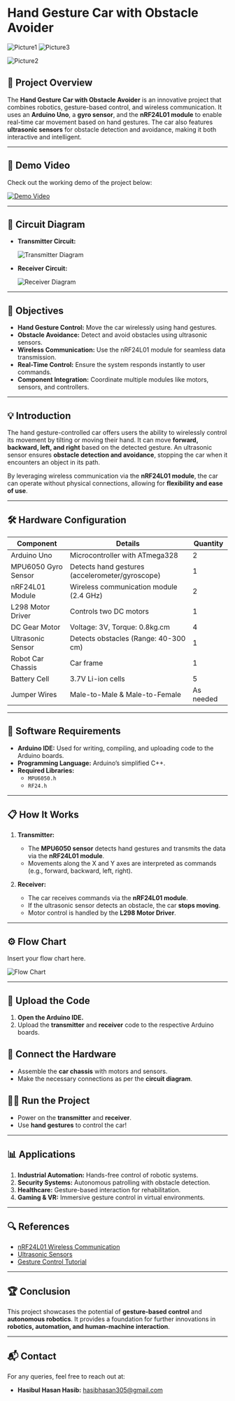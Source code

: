# Hand Gesture Car with Obstacle Avoider
![Picture1](https://github.com/user-attachments/assets/66d203b9-f8c4-431d-aa05-b28a32c6c1d5)
![Picture3](https://github.com/user-attachments/assets/8e50fba1-56d6-41b7-80d8-fd6928cd8b4c)

![Picture2](https://github.com/user-attachments/assets/7e8e4cee-7546-478b-93b0-6676e3f59781)

## 🚗 Project Overview
The **Hand Gesture Car with Obstacle Avoider** is an innovative project that combines robotics, gesture-based control, and wireless communication. It uses an **Arduino Uno**, a **gyro sensor**, and the **nRF24L01 module** to enable real-time car movement based on hand gestures. The car also features **ultrasonic sensors** for obstacle detection and avoidance, making it both interactive and intelligent.

---

## 🎥 Demo Video

Check out the working demo of the project below:

[![Demo Video](path/to/your/video_thumbnail.jpg)](https://youtube.com/link_to_video)

---

## 🔌 Circuit Diagram
- **Transmitter Circuit:**

  ![Transmitter Diagram](path/to/transmitter_diagram.png)

- **Receiver Circuit:**

  ![Receiver Diagram](path/to/receiver_diagram.png)

---

## 🎯 Objectives
- **Hand Gesture Control:** Move the car wirelessly using hand gestures.
- **Obstacle Avoidance:** Detect and avoid obstacles using ultrasonic sensors.
- **Wireless Communication:** Use the nRF24L01 module for seamless data transmission.
- **Real-Time Control:** Ensure the system responds instantly to user commands.
- **Component Integration:** Coordinate multiple modules like motors, sensors, and controllers.

---

## 💡 Introduction
The hand gesture-controlled car offers users the ability to wirelessly control its movement by tilting or moving their hand. It can move **forward, backward, left, and right** based on the detected gesture. An ultrasonic sensor ensures **obstacle detection and avoidance**, stopping the car when it encounters an object in its path.

By leveraging wireless communication via the **nRF24L01 module**, the car can operate without physical connections, allowing for **flexibility and ease of use**.

---

## 🛠️ Hardware Configuration
| **Component**             | **Details**                                      | **Quantity** |
|---------------------------|--------------------------------------------------|--------------|
| Arduino Uno               | Microcontroller with ATmega328                   | 2            |
| MPU6050 Gyro Sensor       | Detects hand gestures (accelerometer/gyroscope)  | 1            |
| nRF24L01 Module           | Wireless communication module (2.4 GHz)          | 2            |
| L298 Motor Driver         | Controls two DC motors                           | 1            |
| DC Gear Motor             | Voltage: 3V, Torque: 0.8kg.cm                    | 4            |
| Ultrasonic Sensor         | Detects obstacles (Range: 40-300 cm)             | 1            |
| Robot Car Chassis         | Car frame                                        | 1            |
| Battery Cell              | 3.7V Li-ion cells                                | 5            |
| Jumper Wires              | Male-to-Male & Male-to-Female                    | As needed    |

---

## 🧩 Software Requirements
- **Arduino IDE:** Used for writing, compiling, and uploading code to the Arduino boards.
- **Programming Language:** Arduino’s simplified C++.
- **Required Libraries:** 
  - `MPU6050.h`
  - `RF24.h`

---

## 📋 How It Works
1. **Transmitter:**
   - The **MPU6050 sensor** detects hand gestures and transmits the data via the **nRF24L01 module**.
   - Movements along the X and Y axes are interpreted as commands (e.g., forward, backward, left, right).
  
2. **Receiver:**
   - The car receives commands via the **nRF24L01 module**.
   - If the ultrasonic sensor detects an obstacle, the car **stops moving**.
   - Motor control is handled by the **L298 Motor Driver**.

---

## ⚙️ Flow Chart
Insert your flow chart here.

![Flow Chart](path/to/flow_chart.png)

---


## 🚀 Upload the Code

1. **Open the Arduino IDE.**  
2. Upload the **transmitter** and **receiver** code to the respective Arduino boards.

## 🔌 Connect the Hardware

- Assemble the **car chassis** with motors and sensors.  
- Make the necessary connections as per the **circuit diagram**.

## 🏃‍♂️ Run the Project

- Power on the **transmitter** and **receiver**.  
- Use **hand gestures** to control the car!

---

## 📊 Applications

1. **Industrial Automation:** Hands-free control of robotic systems.  
2. **Security Systems:** Autonomous patrolling with obstacle detection.  
3. **Healthcare:** Gesture-based interaction for rehabilitation.  
4. **Gaming & VR:** Immersive gesture control in virtual environments.

---

## 🔍 References

- [nRF24L01 Wireless Communication](https://lastminuteengineers.com/nrf24l01-arduino-wireless-communication/)  
- [Ultrasonic Sensors](https://sensorpartners.com/en/knowledge-base/everything-about-the-operation-principles-of-ultrasonic-sensors/)  
- [Gesture Control Tutorial](https://www.youtube.com/watch?v=-0HCNMU6KrM)

---

## 🏆 Conclusion

This project showcases the potential of **gesture-based control** and **autonomous robotics**. It provides a foundation for further innovations in **robotics, automation, and human-machine interaction**.

---

## 📬 Contact

For any queries, feel free to reach out at:
 
- **Hasibul Hasan Hasib:** hasibhasan305@gmail.com
